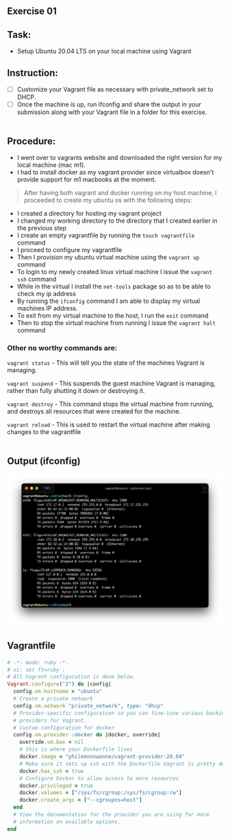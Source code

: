 ## Exercise 01

## Task: 
* Setup Ubuntu 20.04 LTS on your local machine using Vagrant
## Instruction: 
- [ ] Customize your Vagrant file as necessary with private_network set to DHCP.
- [ ] Once the machine is up, run ifconfig and share the output in your submission along with your Vagrant file in a folder for this exercise.
<br><br>

## Procedure:

- I went over to vagrants website and downloaded the right version for my local machine (mac m1).
- I had to install docker as my vagrant provider since virtualbox doesn't provide support for m1 macbooks at the moment.

> After having both vagrant and docker running on my host machine, I proceeded to create my ubuntu os with the following steps:

- I created a directory for hosting my vagrant project
- I changed my working directory to the directory that I created earlier in the previous step
- I create an empty vagrantfile by running the `touch vagrantfile` command
- I proceed to configure my vagrantfile
- Then I provision my ubuntu virtual machine using the `vagrant up` command
- To login to my newly created linux virtual machine I issue the `vagrant ssh` command
- While in the virtual I install the `net-tools` package so as to be able to check my ip address
- By running the `ifconfig` command I am able to display my virtual machines IP address.
- To exit from my virtual machine to the host, I run the `exit` command
- Then to stop the virtual machine from running I issue the `vagrant halt` command

### Other no worthy commands are:

`vagrant status` - This will tell you the state of the machines Vagrant is managing.

`vagrant suspend` - This suspends the guest machine Vagrant is managing, rather than fully shutting it down or destroying it.

`vagrant destroy` - This command stops the virtual machine from running, and destroys all resources that were created for the machine.

`vagrant reload` - This is used to restart the virtual machine after making changes to the vagrantfile
<br><br>

## Output (ifconfig)
![](images/ifconfig.png)

## Vagrantfile
```ruby
# -*- mode: ruby -*-
# vi: set ft=ruby :
# All Vagrant configuration is done below. 
Vagrant.configure("2") do |config|
  config.vm.hostname = "ubuntu"
  # Create a private network
  config.vm.network "private_network", type: "dhcp"
  # Provider-specific configuration so you can fine-tune various backing 
  # providers for Vagrant.
  # Custom configuration for docker
  config.vm.provider :docker do |docker, override|
    override.vm.box = nil
    # this is where your Dockerfile lives
    docker.image = "philemonnwanne/vagrant-provider:20.04"
    # Make sure it sets up ssh with the Dockerfile Vagrant is pretty dependent on ssh
    docker.has_ssh = true
    # Configure Docker to allow access to more resources
    docker.privileged = true
    docker.volumes = ["/sys/fs/cgroup:/sys/fs/cgroup:rw"]
    docker.create_args = ["--cgroupns=host"]    
  end
  # View the documentation for the provider you are using for more
  # information on available options.
end
```
